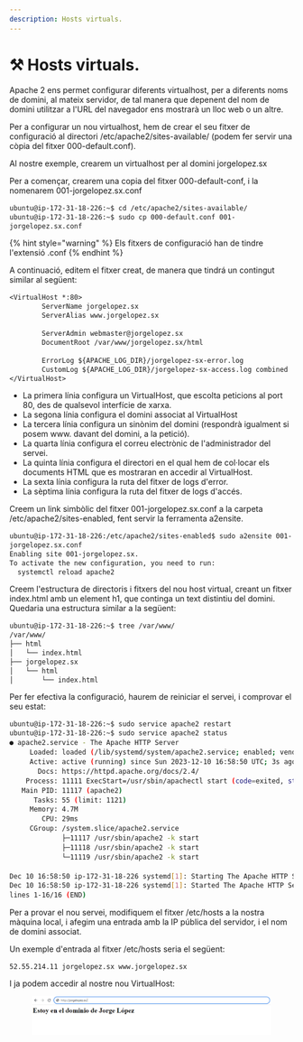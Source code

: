 ```yaml
---
description: Hosts virtuals.
---
```


# ⚒ Hosts virtuals.

Apache 2 ens permet configurar diferents virtualhost, per a diferents noms de domini, al mateix servidor, de tal manera que depenent del nom de domini utilitzar a l'URL del navegador ens mostrarà un lloc web o un altre.&#x20;

Per a configurar un nou virtualhost, hem de crear el seu fitxer de configuració al directori /etc/apache2/sites-available/ (podem fer servir una còpia del fitxer 000-default.conf).&#x20;

Al nostre exemple, crearem un virtualhost per al domini jorgelopez.sx

Per a començar, crearem una copia del fitxer 000-default-conf, i la nomenarem 001-jorgelopez.sx.conf&#x20;

```
ubuntu@ip-172-31-18-226:~$ cd /etc/apache2/sites-available/
ubuntu@ip-172-31-18-226:~$ sudo cp 000-default.conf 001-jorgelopez.sx.conf
```

{% hint style="warning" %}
Els fitxers de configuració han de tindre l'extensió .conf
{% endhint %}

A continuació, editem el fitxer creat, de manera que tindrá un contingut similar al següent:

```
<VirtualHost *:80>
        ServerName jorgelopez.sx
        ServerAlias www.jorgelopez.sx

        ServerAdmin webmaster@jorgelopez.sx
        DocumentRoot /var/www/jorgelopez.sx/html

        ErrorLog ${APACHE_LOG_DIR}/jorgelopez-sx-error.log
        CustomLog ${APACHE_LOG_DIR}/jorgelopez-sx-access.log combined
</VirtualHost>
```

* La primera línia configura un VirtualHost, que escolta peticions al port 80, des de qualsevol interfície de xarxa.
* La segona línia configura el domini associat al VirtualHost
* La tercera línia configura un sinònim del domini (respondrà igualment si posem www. davant del domini, a la petició).
* La quarta línia configura el correu electrònic de l'administrador del servei.&#x20;
* La quinta línia configura el directori en el qual hem de col·locar els documents HTML que es mostraran en accedir al VirtualHost.
* La sexta línia configura la ruta del fitxer de logs d'error.
* La sèptima línia configura la ruta del fitxer de logs d'accés.

Creem un link simbòlic del fitxer 001-jorgelopez.sx.conf a la carpeta /etc/apache2/sites-enabled, fent servir la ferramenta a2ensite.

```
ubuntu@ip-172-31-18-226:/etc/apache2/sites-enabled$ sudo a2ensite 001-jorgelopez.sx.conf
Enabling site 001-jorgelopez.sx.
To activate the new configuration, you need to run:
  systemctl reload apache2
```

Creem l'estructura de directoris i fitxers del nou host virtual, creant un fitxer index.html amb un element h1, que continga un text distintiu del domini. Quedaria una estructura similar a la següent:

```
ubuntu@ip-172-31-18-226:~$ tree /var/www/
/var/www/
├── html
│   └── index.html
├── jorgelopez.sx
│   └── html
│       └── index.html
```

Per fer efectiva la configuració, haurem de reiniciar el servei, i comprovar el seu estat:

```bash
ubuntu@ip-172-31-18-226:~$ sudo service apache2 restart
ubuntu@ip-172-31-18-226:~$ sudo service apache2 status
● apache2.service - The Apache HTTP Server
     Loaded: loaded (/lib/systemd/system/apache2.service; enabled; vendor pre>
     Active: active (running) since Sun 2023-12-10 16:58:50 UTC; 3s ago
       Docs: https://httpd.apache.org/docs/2.4/
    Process: 11111 ExecStart=/usr/sbin/apachectl start (code=exited, status=0>
   Main PID: 11117 (apache2)
      Tasks: 55 (limit: 1121)
     Memory: 4.7M
        CPU: 29ms
     CGroup: /system.slice/apache2.service
             ├─11117 /usr/sbin/apache2 -k start
             ├─11118 /usr/sbin/apache2 -k start
             └─11119 /usr/sbin/apache2 -k start

Dec 10 16:58:50 ip-172-31-18-226 systemd[1]: Starting The Apache HTTP Server.>
Dec 10 16:58:50 ip-172-31-18-226 systemd[1]: Started The Apache HTTP Server.
lines 1-16/16 (END)
```

Per a provar el nou servei, modifiquem el fitxer /etc/hosts a la nostra màquina local, i afegim una entrada amb la IP pública del servidor, i el nom de domini associat.

Un exemple d'entrada al fitxer /etc/hosts seria el següent:

```
52.55.214.11 jorgelopez.sx www.jorgelopez.sx
```

I ja podem accedir al nostre nou VirtualHost:

<figure><img src="../../.gitbook/assets/image (103).png" alt=""><figcaption></figcaption></figure>









